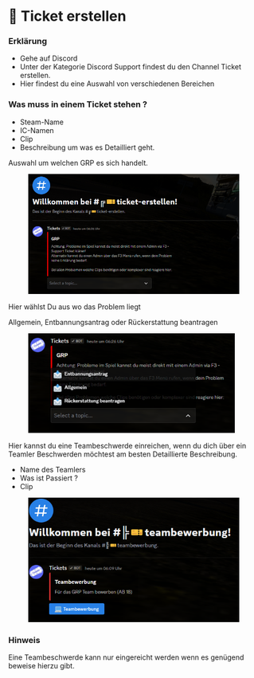 # 🎫 Ticket erstellen

### Erklärung <a href="#0-toc-title" id="0-toc-title"></a>

* Gehe auf Discord
* Unter der Kategorie Discord Support findest du den Channel Ticket erstellen.
* Hier findest du eine Auswahl von verschiedenen Bereichen

### Was muss in einem Ticket stehen ? <a href="#1-toc-title" id="1-toc-title"></a>

* Steam-Name
* IC-Namen
* Clip
* Beschreibung um was es Detailliert geht.

Auswahl um welchen GRP es sich handelt.

<figure><img src="../.gitbook/assets/ticket-erstellen/Supp tik.png" alt=""><figcaption></figcaption></figure>

Hier wählst Du aus wo das Problem liegt

Allgemein, Entbannungsantrag oder Rückerstattung beantragen

<figure><img src="../.gitbook/assets/ticket-erstellen/support ticketdc.png" alt="" height="200" width="415"><figcaption></figcaption></figure>

Hier kannst du eine Teambeschwerde einreichen, wenn du dich über ein Teamler Beschwerden möchtest am besten Detaillierte Beschreibung.

* Name des Teamlers
* Was ist Passiert ?
* Clip

<figure><img src="../.gitbook/assets/ticket-erstellen/ticket team.png" alt="" height="250" width="459"><figcaption></figcaption></figure>

### Hinweis <a href="#2-toc-title" id="2-toc-title"></a>

Eine Teambeschwerde kann nur eingereicht werden wenn es genügend beweise hierzu gibt.